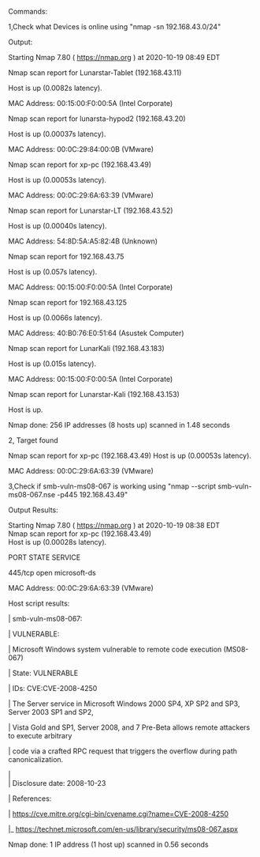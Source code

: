 Commands:

1,Check what Devices is online using "nmap -sn 192.168.43.0/24"

Output: 

Starting Nmap 7.80 ( https://nmap.org ) at 2020-10-19 08:49 EDT

Nmap scan report for Lunarstar-Tablet (192.168.43.11)

Host is up (0.0082s latency).

MAC Address: 00:15:00:F0:00:5A (Intel Corporate)

Nmap scan report for lunarsta-hypod2 (192.168.43.20)

Host is up (0.00037s latency).

MAC Address: 00:0C:29:84:00:0B (VMware)

Nmap scan report for xp-pc (192.168.43.49)

Host is up (0.00053s latency).

MAC Address: 00:0C:29:6A:63:39 (VMware)

Nmap scan report for Lunarstar-LT (192.168.43.52)

Host is up (0.00040s latency).

MAC Address: 54:8D:5A:A5:82:4B (Unknown)

Nmap scan report for 192.168.43.75

Host is up (0.057s latency).

MAC Address: 00:15:00:F0:00:5A (Intel Corporate)

Nmap scan report for 192.168.43.125

Host is up (0.0066s latency).

MAC Address: 40:B0:76:E0:51:64 (Asustek Computer)

Nmap scan report for LunarKali (192.168.43.183)

Host is up (0.015s latency).

MAC Address: 00:15:00:F0:00:5A (Intel Corporate)

Nmap scan report for Lunarstar-Kali (192.168.43.153)

Host is up.

Nmap done: 256 IP addresses (8 hosts up) scanned in 1.48 seconds

2, Target found 

Nmap scan report for xp-pc (192.168.43.49)
Host is up (0.00053s latency).

MAC Address: 00:0C:29:6A:63:39 (VMware)

3,Check if smb-vuln-ms08-067 is working using "nmap --script smb-vuln-ms08-067.nse -p445 192.168.43.49"

Output Results: 

Starting Nmap 7.80 ( https://nmap.org ) at 2020-10-19 08:38 EDT                                                                                                                                                                            
Nmap scan report for xp-pc (192.168.43.49)                                                                                                                                                                                                 
Host is up (0.00028s latency).                                                                                                                                                                                                             

PORT    STATE SERVICE

445/tcp open  microsoft-ds

MAC Address: 00:0C:29:6A:63:39 (VMware)


Host script results:

| smb-vuln-ms08-067: 

|   VULNERABLE:

|   Microsoft Windows system vulnerable to remote code execution (MS08-067)

|     State: VULNERABLE

|     IDs:  CVE:CVE-2008-4250

|           The Server service in Microsoft Windows 2000 SP4, XP SP2 and SP3, Server 2003 SP1 and SP2,

|           Vista Gold and SP1, Server 2008, and 7 Pre-Beta allows remote attackers to execute arbitrary

|           code via a crafted RPC request that triggers the overflow during path canonicalization.

|           
|     Disclosure date: 2008-10-23

|     References:

|       https://cve.mitre.org/cgi-bin/cvename.cgi?name=CVE-2008-4250

|_      https://technet.microsoft.com/en-us/library/security/ms08-067.aspx

Nmap done: 1 IP address (1 host up) scanned in 0.56 seconds
